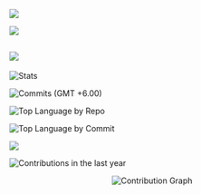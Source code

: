 


![](https://github-readme-stats.vercel.app/api?username=rejwar&theme=neon&hide_border=false&include_all_commits=true&count_private=true)<br/>

![](https://nirzak-streak-stats.vercel.app/?user=rejwar&theme=neon&hide_border=false)<br/>


![](https://github-readme-stats.vercel.app/api/top-langs/?username=rejwar&theme=neon&hide_border=false&include_all_commits=true&count_private=true&layout=compact&langs_count=100)
---



![Stats](http://github-profile-summary-cards.vercel.app/api/cards/stats?username=rejwar&theme=dark&show_icons=true&hide_border=true&count_private=true)

![Commits (GMT +6.00)](http://github-profile-summary-cards.vercel.app/api/cards/productive-time?username=rejwar&theme=dark&utcOffset=8)

![Top Language by Repo](http://github-profile-summary-cards.vercel.app/api/cards/repos-per-language?username=rejwar&theme=dark)

![Top Language by Commit](http://github-profile-summary-cards.vercel.app/api/cards/most-commit-language?username=rejwar&theme=dark) <br>

[![](https://visitcount.itsvg.in/api?id=rejwar&icon=10&color=3)](https://visitcount.itsvg.in)


<!--Contribution In the last Year-->
![Contributions in the last year](http://github-profile-summary-cards.vercel.app/api/cards/profile-details?username=rejwar&theme=dark)


<!--Graph Box👇🏿 -->
<div align="center">
  <img src="https://github-readme-activity-graph.vercel.app/graph?username=rejwar&theme=xcode&bg_color=000000&color=ffffff&line=ffffff&point=ffffff&area=true&hide_border=true" alt="Contribution Graph" />
</div>



<!-- Proudly created with GPRM ( https://gprm.itsvg.in ) -->



